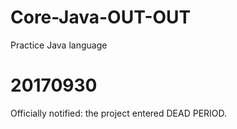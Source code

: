 # Core-Java-OUT-OUT
Practice Java language

# 20170930
Officially notified: the project entered DEAD PERIOD.
